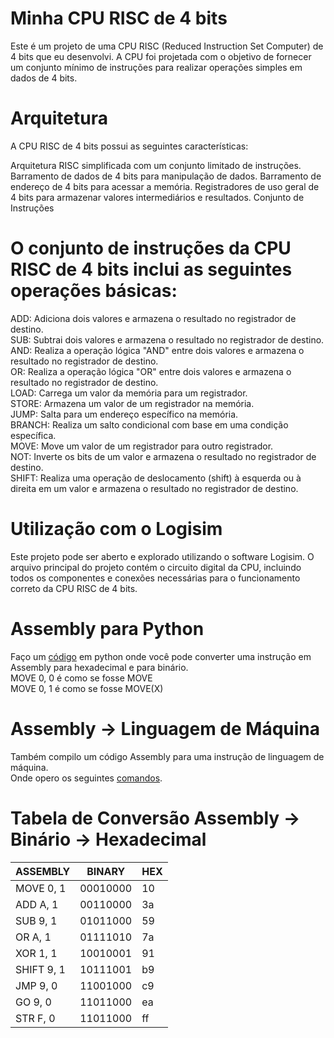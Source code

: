 # Minha CPU RISC de 4 bits
Este é um projeto de uma CPU RISC (Reduced Instruction Set Computer) de 4 bits que eu desenvolvi. A CPU foi projetada com o objetivo de fornecer um conjunto mínimo de instruções para realizar operações simples em dados de 4 bits.

# Arquitetura
A CPU RISC de 4 bits possui as seguintes características:

Arquitetura RISC simplificada com um conjunto limitado de instruções.
Barramento de dados de 4 bits para manipulação de dados.
Barramento de endereço de 4 bits para acessar a memória.
Registradores de uso geral de 4 bits para armazenar valores intermediários e resultados.
Conjunto de Instruções
# O conjunto de instruções da CPU RISC de 4 bits inclui as seguintes operações básicas:

ADD: Adiciona dois valores e armazena o resultado no registrador de destino.  
SUB: Subtrai dois valores e armazena o resultado no registrador de destino.  
AND: Realiza a operação lógica "AND" entre dois valores e armazena o resultado no registrador de destino.  
OR: Realiza a operação lógica "OR" entre dois valores e armazena o resultado no registrador de destino.  
LOAD: Carrega um valor da memória para um registrador.  
STORE: Armazena um valor de um registrador na memória.  
JUMP: Salta para um endereço específico na memória.  
BRANCH: Realiza um salto condicional com base em uma condição específica.  
MOVE: Move um valor de um registrador para outro registrador.  
NOT: Inverte os bits de um valor e armazena o resultado no registrador de destino.  
SHIFT: Realiza uma operação de deslocamento (shift) à esquerda ou à direita em um valor e armazena o resultado no registrador de destino.  

# Utilização com o Logisim
Este projeto pode ser aberto e explorado utilizando o software Logisim. O arquivo principal do projeto contém o circuito digital da CPU, incluindo todos os componentes e conexões necessárias para o funcionamento correto da CPU RISC de 4 bits.

# Assembly para Python
Faço um [código](https://github.com/IgorPeli/Logisim/blob/main/main.py) em python onde você pode converter uma instrução em Assembly para hexadecimal e para binário.  
MOVE 0, 0 é como se fosse MOVE  
MOVE 0, 1 é como se fosse MOVE(X)

# Assembly -> Linguagem de Máquina
Também compilo um código Assembly para uma instrução de linguagem de máquina.  
Onde opero os seguintes [comandos](https://github.com/MarceloCamponez/CPU_LOGISIM/blob/main/MPU_RISC_4BITS.pdf).

# Tabela de Conversão Assembly -> Binário -> Hexadecimal

| ASSEMBLY    | BINARY     | HEX |
| ----------- | ---------- | --- |
| MOVE 0, 1   | 00010000   | 10  |
| ADD A, 1    | 00110000   | 3a  |
| SUB 9, 1    | 01011000   | 59  |
| OR A, 1     | 01111010   | 7a  |
| XOR 1, 1    | 10010001   | 91  |
| SHIFT 9, 1  | 10111001   | b9  |
| JMP 9, 0    | 11001000   | c9  |
| GO 9, 0     | 11011000   | ea  |
| STR F, 0    | 11011000   | ff  |




